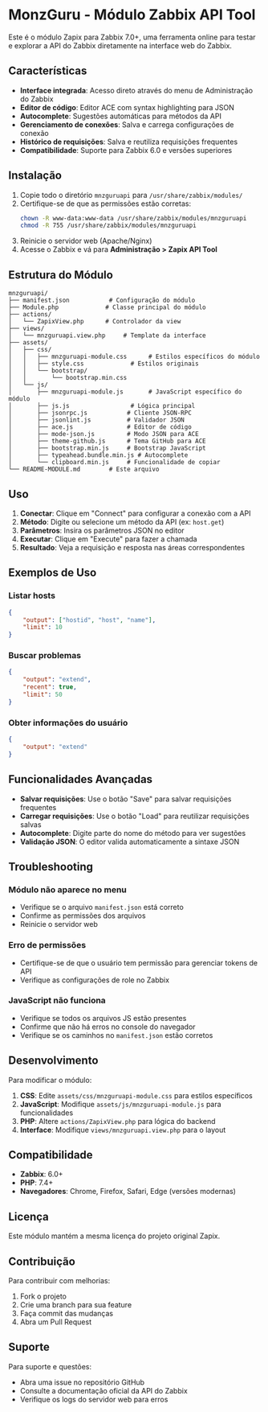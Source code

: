 # MonzGuru - Módulo Zabbix API Tool

Este é o módulo Zapix para Zabbix 7.0+, uma ferramenta online para testar e explorar a API do Zabbix diretamente na interface web do Zabbix.

## Características

- **Interface integrada**: Acesso direto através do menu de Administração do Zabbix
- **Editor de código**: Editor ACE com syntax highlighting para JSON
- **Autocomplete**: Sugestões automáticas para métodos da API
- **Gerenciamento de conexões**: Salva e carrega configurações de conexão
- **Histórico de requisições**: Salva e reutiliza requisições frequentes
- **Compatibilidade**: Suporte para Zabbix 6.0 e versões superiores

## Instalação

1. Copie todo o diretório `mnzguruapi` para `/usr/share/zabbix/modules/`
2. Certifique-se de que as permissões estão corretas:
   ```bash
   chown -R www-data:www-data /usr/share/zabbix/modules/mnzguruapi
   chmod -R 755 /usr/share/zabbix/modules/mnzguruapi
   ```
3. Reinicie o servidor web (Apache/Nginx)
4. Acesse o Zabbix e vá para **Administração > Zapix API Tool**

## Estrutura do Módulo

```
mnzguruapi/
├── manifest.json           # Configuração do módulo
├── Module.php             # Classe principal do módulo
├── actions/
│   └── ZapixView.php      # Controlador da view
├── views/
│   └── mnzguruapi.view.php     # Template da interface
├── assets/
│   ├── css/
│   │   ├── mnzguruapi-module.css      # Estilos específicos do módulo
│   │   ├── style.css             # Estilos originais
│   │   └── bootstrap/
│   │       └── bootstrap.min.css
│   └── js/
│       ├── mnzguruapi-module.js       # JavaScript específico do módulo
│       ├── js.js                 # Lógica principal
│       ├── jsonrpc.js           # Cliente JSON-RPC
│       ├── jsonlint.js          # Validador JSON
│       ├── ace.js               # Editor de código
│       ├── mode-json.js         # Modo JSON para ACE
│       ├── theme-github.js      # Tema GitHub para ACE
│       ├── bootstrap.min.js     # Bootstrap JavaScript
│       ├── typeahead.bundle.min.js # Autocomplete
│       └── clipboard.min.js     # Funcionalidade de copiar
└── README-MODULE.md        # Este arquivo
```

## Uso

1. **Conectar**: Clique em "Connect" para configurar a conexão com a API
2. **Método**: Digite ou selecione um método da API (ex: `host.get`)
3. **Parâmetros**: Insira os parâmetros JSON no editor
4. **Executar**: Clique em "Execute" para fazer a chamada
5. **Resultado**: Veja a requisição e resposta nas áreas correspondentes

## Exemplos de Uso

### Listar hosts
```json
{
    "output": ["hostid", "host", "name"],
    "limit": 10
}
```

### Buscar problemas
```json
{
    "output": "extend",
    "recent": true,
    "limit": 50
}
```

### Obter informações do usuário
```json
{
    "output": "extend"
}
```

## Funcionalidades Avançadas

- **Salvar requisições**: Use o botão "Save" para salvar requisições frequentes
- **Carregar requisições**: Use o botão "Load" para reutilizar requisições salvas
- **Autocomplete**: Digite parte do nome do método para ver sugestões
- **Validação JSON**: O editor valida automaticamente a sintaxe JSON

## Troubleshooting

### Módulo não aparece no menu
- Verifique se o arquivo `manifest.json` está correto
- Confirme as permissões dos arquivos
- Reinicie o servidor web

### Erro de permissões
- Certifique-se de que o usuário tem permissão para gerenciar tokens de API
- Verifique as configurações de role no Zabbix

### JavaScript não funciona
- Verifique se todos os arquivos JS estão presentes
- Confirme que não há erros no console do navegador
- Verifique se os caminhos no `manifest.json` estão corretos

## Desenvolvimento

Para modificar o módulo:

1. **CSS**: Edite `assets/css/mnzguruapi-module.css` para estilos específicos
2. **JavaScript**: Modifique `assets/js/mnzguruapi-module.js` para funcionalidades
3. **PHP**: Altere `actions/ZapixView.php` para lógica do backend
4. **Interface**: Modifique `views/mnzguruapi.view.php` para o layout

## Compatibilidade

- **Zabbix**: 6.0+
- **PHP**: 7.4+
- **Navegadores**: Chrome, Firefox, Safari, Edge (versões modernas)

## Licença

Este módulo mantém a mesma licença do projeto original Zapix.

## Contribuição

Para contribuir com melhorias:

1. Fork o projeto
2. Crie uma branch para sua feature
3. Faça commit das mudanças
4. Abra um Pull Request

## Suporte

Para suporte e questões:
- Abra uma issue no repositório GitHub
- Consulte a documentação oficial da API do Zabbix
- Verifique os logs do servidor web para erros 
